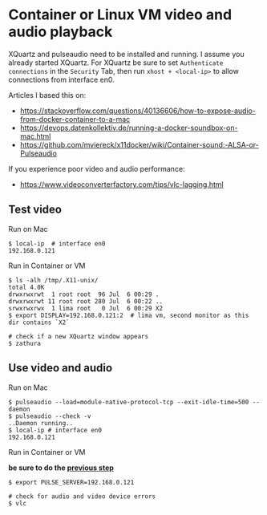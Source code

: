 # Container or Linux VM video and audio playback

XQuartz and pulseaudio need to be installed and running.
I assume you already started XQuartz. For XQuartz be sure to
set `Authenticate connections` in the `Security` Tab, then run
`xhost + <local-ip>` to allow connections from interface en0.

Articles I based this on:  

* <https://stackoverflow.com/questions/40136606/how-to-expose-audio-from-docker-container-to-a-mac>
* <https://devops.datenkollektiv.de/running-a-docker-soundbox-on-mac.html>
* <https://github.com/mviereck/x11docker/wiki/Container-sound:-ALSA-or-Pulseaudio>

If you experience poor video and audio performance:  

* <https://www.videoconverterfactory.com/tips/vlc-lagging.html>


## Test video

Run on Mac

```text
$ local-ip  # interface en0
192.168.0.121
```

Run in Container or VM

```text
$ ls -alh /tmp/.X11-unix/
total 4.0K
drwxrwxrwt  1 root root  96 Jul  6 00:29 .
drwxrwxrwt 11 root root 280 Jul  6 00:22 ..
srwxrwxrwx  1 lima root   0 Jul  6 00:29 X2
$ export DISPLAY=192.168.0.121:2  # lima vm, second monitor as this dir contains `X2`

# check if a new XQuartz window appears
$ zathura
```

## Use video and audio

Run on Mac

```text
$ pulseaudio --load=module-native-protocol-tcp --exit-idle-time=500 --daemon
$ pulseaudio --check -v
..Daemon running..
$ local-ip # interface en0
192.168.0.121
```

Run in Container or VM

**be sure to do the [previous step](#test-video)**

```text
$ export PULSE_SERVER=192.168.0.121

# check for audio and video device errors
$ vlc
```
